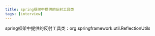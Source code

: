 ```yaml
---
title: spring框架中提供的反射工具类
tags: [interview]
---
```


spring框架中提供的反射工具类：org.springframework.util.ReflectionUtils